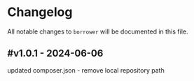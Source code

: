 # Changelog

All notable changes to `borrower` will be documented in this file.

## #v1.0.1 - 2024-06-06

updated composer.json - remove local repository path
